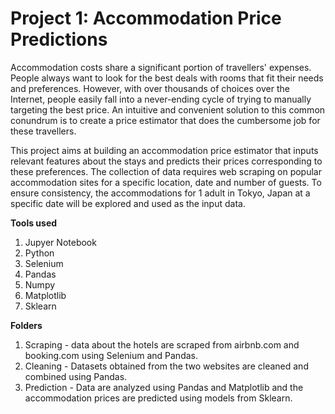 # Project 1: Accommodation Price Predictions

Accommodation costs share a significant portion of travellers' expenses. People always want to look for the best deals with rooms that fit their needs and preferences.
However, with over thousands of choices over the Internet, people easily fall into a never-ending cycle of trying to manually targeting the best price. An intuitive 
and convenient solution to this common conundrum is to create a price estimator that does the cumbersome job for these travellers.

This project aims at building an accommodation price estimator that inputs relevant features about the stays and predicts their prices corresponding to these 
preferences. The collection of data requires web scraping on popular accommodation sites for a specific location, date and number of guests. To ensure consistency, 
the accommodations for 1 adult in Tokyo, Japan at a specific date will be explored and used as the input data.

**Tools used**
1. Jupyer Notebook
2. Python
3. Selenium
4. Pandas
5. Numpy
6. Matplotlib
7. Sklearn

**Folders**
1. Scraping - data about the hotels are scraped from airbnb.com and booking.com using Selenium and Pandas.
2. Cleaning - Datasets obtained from the two websites are cleaned and combined using Pandas.
3. Prediction - Data are analyzed using Pandas and Matplotlib and the accommodation prices are predicted using models from Sklearn.